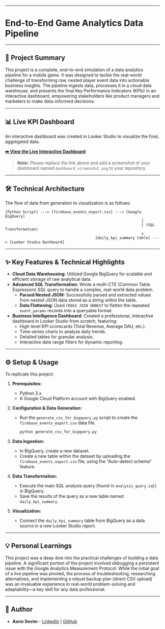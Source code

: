 -----

# End-to-End Game Analytics Data Pipeline

-----

## 🚀 Project Summary

This project is a complete, end-to-end simulation of a data analytics pipeline for a mobile game. It was designed to tackle the real-world challenge of transforming raw, nested player event data into actionable business insights. The pipeline ingests data, processes it in a cloud data warehouse, and presents the final Key Performance Indicators (KPIs) in an interactive dashboard, empowering stakeholders like product managers and marketers to make data-informed decisions.

-----

## 📊 Live KPI Dashboard

An interactive dashboard was created in Looker Studio to visualize the final, aggregated data.

**[➡️ View the Live Interactive Dashboard](https://www.google.com/search?q=https://your-looker-studio-link-here)**

> **Note:** Please replace the link above and add a screenshot of your dashboard named `dashboard_screenshot.png` to your repository.

-----

## 🛠️ Technical Architecture

The flow of data from generation to visualization is as follows:

```
[Python Script] ---> [firebase_events_export.csv] ---> [Google BigQuery]
                                                              |
                                                              | (SQL Transformation)
                                                              v
                                         [daily_kpi_summary table] ---> [Looker Studio Dashboard]
```

-----

## ✨ Key Features & Technical Highlights

  * **Cloud Data Warehousing:** Utilized Google BigQuery for scalable and efficient storage of raw analytical data.
  * **Advanced SQL Transformation:** Wrote a multi-CTE (Common Table Expression) SQL query to handle a complex, real-world data problem.
      * **Parsed Nested JSON:** Successfully parsed and extracted values from nested JSON data stored as a string within the table.
      * **Data Flattening:** Used `CROSS JOIN UNNEST` to flatten the repeated `event_params` records into a queryable format.
  * **Business Intelligence Dashboard:** Created a professional, interactive dashboard in Looker Studio from scratch, featuring:
      * High-level KPI scorecards (Total Revenue, Average DAU, etc.).
      * Time-series charts to analyze daily trends.
      * Detailed tables for granular analysis.
      * Interactive date range filters for dynamic reporting.

-----

## ⚙️ Setup & Usage

To replicate this project:

1.  **Prerequisites:**

      * Python 3.x
      * A Google Cloud Platform account with BigQuery enabled.

2.  **Configuration & Data Generation:**

      * Run the `generate_csv_for_bigquery.py` script to create the `firebase_events_export.csv` data file.
        ```bash
        python generate_csv_for_bigquery.py
        ```

3.  **Data Ingestion:**

      * In BigQuery, create a new dataset.
      * Create a new table within the dataset by uploading the `firebase_events_export.csv` file, using the "Auto-detect schema" feature.

4.  **Data Transformation:**

      * Execute the main SQL analysis query (found in `analysis_query.sql`) in BigQuery.
      * Save the results of the query as a new table named `daily_kpi_summary`.

5.  **Visualization:**

      * Connect the `daily_kpi_summary` table from BigQuery as a data source in a new Looker Studio report.

-----

## 💡 Personal Learnings

This project was a deep dive into the practical challenges of building a data pipeline. A significant portion of the project involved debugging a persistent issue with the Google Analytics Measurement Protocol. While the initial goal of a live pipeline was pivoted, the process of troubleshooting, researching alternatives, and implementing a robust backup plan (direct CSV upload) was an invaluable experience in real-world problem-solving and adaptability—a key skill for any data professional.

-----

## 👤 Author

  * **Asrın Sevim** - [LinkedIn](https://www.google.com/search?q=https://www.linkedin.com/in/asr%C4%B1n-sevim-951293163) | [GitHub](https://www.google.com/search?q=https://github.com/asrinsevim)

